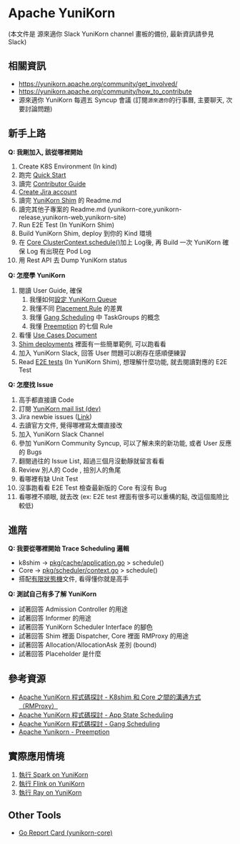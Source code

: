 # Apache YuniKorn 
(本文件是 源來適你 Slack YuniKorn channel 畫板的備份, 最新資訊請參見 Slack)

## 相關資訊
* https://yunikorn.apache.org/community/get_involved/
* https://yunikorn.apache.org/community/how_to_contribute
* 源來適你 YuniKorn 每週五 Syncup 會議 (訂閱`源來適你`的行事曆, 主要聊天, 次要討論問題)

## 新手上路

**Q: 我剛加入, 該從哪裡開始**
1. Create K8S Environment (In kind) 
2. 跑完 [Quick Start](https://yunikorn.apache.org/docs/next/)
3. 讀完 [Contributor Guide](https://yunikorn.apache.org/community/how_to_contribute)
4. [Create Jira account](https://yunikorn.apache.org/community/how_to_contribute#jira-signup)
5. 讀完 [YuniKorn Shim](https://github.com/apache/yunikorn-k8shim) 的 Readme.md
6. 讀完其他子專案的 Readme.md (yunikorn-core,yunikorn-release,yunikorn-web,yunikorn-site)
7. Run E2E Test (In YuniKorn Shim)
8. Build YuniKorn Shim, deploy 到你的 Kind 環境
9. 在 [Core ClusterContext.schedule()](https://github.com/apache/yunikorn-core/blob/87b1d7cf4d083fca75ea389ca025327b18bffd9a/pkg/scheduler/context.go#L119)加上 Log後, 再 Build 一次 YuniKorn 確保 Log 有出現在 Pod Log
10. 用 Rest API 去 Dump YuniKorn status

**Q: 怎麼學 YuniKorn**
1. 閱讀 User Guide, 確保 
    1. 我懂如何[設定 YuniKorn Queue](https://yunikorn.apache.org/docs/next/user_guide/queue_config)
    2. 我懂不同 [Placement Rule](https://yunikorn.apache.org/docs/next/user_guide/placement_rules) 的差異
    3. 我懂 [Gang Scheduling](https://yunikorn.apache.org/docs/next/user_guide/gang_scheduling) 中 TaskGroups 的概念
    4. 我懂 [Preemption](https://yunikorn.apache.org/docs/next/user_guide/preemption_cases) 的七個 Rule
2. 看懂 [Use Cases Document](https://yunikorn.apache.org/docs/next/user_guide/use_cases)
3. [Shim deployments](https://github.com/apache/yunikorn-k8shim/tree/master/deployments) 裡面有一些簡單範例, 可以跑看看
4. 加入 YuniKorn Slack, 回答 User 問題可以刷存在感順便練習
5. Read [E2E tests](https://github.com/apache/yunikorn-k8shim/tree/master/test/e2e) (In YuniKorn Shim), 想理解什麼功能, 就去閱讀對應的 E2E Test 

**Q: 怎麼找 Issue**

1. 高手都直接讀 Code
2. 訂閱 [YuniKorn mail list (dev)](https://issues.apache.org/jira/issues/?jql=project%20%3D%20YUNIKORN%20AND%20labels%20%3D%20newbie%20AND%20resolution%20%3D%20Unresolved%20ORDER%20BY%20created%20DESC%2C%20priority%20DESC%2C%20updated%20DESC)
3. Jira newbie issues ([Link](https://issues.apache.org/jira/issues/?jql=project%20%3D%20YUNIKORN%20AND%20labels%20%3D%20newbie%20AND%20resolution%20%3D%20Unresolved%20ORDER%20BY%20priority%20DESC%2C%20updated%20DESC))
4. 去讀官方文件, 覺得哪裡寫太爛直接改
5. 加入 YuniKorn Slack Channel
6. 參加 YuniKorn Community Syncup, 可以了解未來的新功能, 或者 User 反應的 Bugs
7. 翻閱過往的 Issue List, 超過三個月沒動靜就留言看看
8. Review 別人的 Code , 撿別人的魚尾
9. 看哪裡有缺 Unit Test
10. 沒事跑看看 E2E Test 檢查最新版的 Core 有沒有 Bug
11. 看哪裡不順眼, 就去改 (ex: E2E test 裡面有很多可以重構的點, 改這個風險比較低)

## 進階

**Q: 我要從哪裡開始 Trace Scheduling 邏輯**
- k8shim ->  [pkg/cache/application.go](https://github.com/apache/yunikorn-k8shim/blob/22228dfade3b27909adf62a43fca97f61b2876fe/pkg/cache/application.go#L350) > schedule() 
- Core -> [pkg/scheduler/context.go](https://github.com/apache/yunikorn-core/blob/87b1d7cf4d083fca75ea389ca025327b18bffd9a/pkg/scheduler/context.go#L119) > schedule()
- 搭配[有限狀態機](https://yunikorn.apache.org/docs/next/developer_guide/scheduler_object_states)文件, 看得懂你就是高手

**Q: 測試自己有多了解 YuniKorn**
- 試著回答 Admission Controller 的用途
- 試著回答 Informer 的用途
- 試著回答 YuniKorn Scheduler Interface 的腳色
- 試著回答 Shim 裡面 Dispatcher, Core 裡面 RMProxy 的用途
- 試著回答 Allocation/AllocationAsk 差別 (bound)
- 試著回答 Placeholder 是什麼

## 參考資源

- [Apache YuniKorn 程式碼探討 - K8shim 和 Core 之間的溝通方式（RMProxy）](https://hackmd.io/@vegetableBird/r1wtFbwh0)
- [Apache YuniKorn 程式碼探討 - App State Scheduling](https://hackmd.io/@vegetableBird/Bk9EoCLsA)
- [Apache YuniKorn 程式碼探討 - Gang Scheduling](https://hackmd.io/@vegetableBird/S1tVS52oC)
- [Apache Yunikorn - Preemption](https://light.ryankert.cc/p/apache-yunikorn-%E7%9A%84-preemption-%E6%A9%9F%E5%88%B6/)

## 實際應用情境

1. [執行 Spark on YuniKorn](https://yunikorn.apache.org/docs/next/user_guide/workloads/run_spark)
2. [執行 Flink on YuniKorn](https://yunikorn.apache.org/docs/next/user_guide/workloads/run_flink)
3. [執行 Ray on YuniKorn](https://yunikorn.apache.org/docs/next/user_guide/workloads/run_ray_job)

## Other Tools
- [Go Report Card (yunikorn-core)](https://goreportcard.com/report/github.com/apache/yunikorn-core#misspell)

